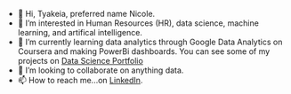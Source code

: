 - 👋 Hi, Tyakeia, preferred name Nicole.
- 👀 I’m interested in Human Resources (HR), data science, machine learning, and artifical intelligence. 
- 🌱 I’m currently learning data analytics through Google Data Analytics on Coursera and making PowerBi dashboards. You can see some of my projects on [Data Science Portfolio](https://www.datascienceportfol.io/spangelo) 
- 💞️ I’m looking to collaborate on anything data.
- 📫 How to reach me...on [LinkedIn](https://www.linkedin.com/in/tspangelo).

<!---
Spangelo/Spangelo is a ✨ special ✨ repository because its `README.md` (this file) appears on your GitHub profile.
You can click the Preview link to take a look at your changes.
--->
